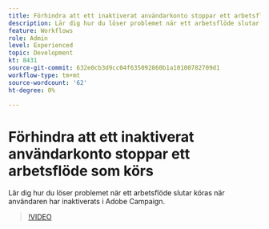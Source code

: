 ```yaml
---
title: Förhindra att ett inaktiverat användarkonto stoppar ett arbetsflöde som körs
description: Lär dig hur du löser problemet när ett arbetsflöde slutar köras när användaren har inaktiverats i Adobe Campaign.
feature: Workflows
role: Admin
level: Experienced
topic: Development
kt: 8431
source-git-commit: 632e0cb3d9cc04f635092860b1a10100782709d1
workflow-type: tm+mt
source-wordcount: '62'
ht-degree: 0%

---
```



# Förhindra att ett inaktiverat användarkonto stoppar ett arbetsflöde som körs

Lär dig hur du löser problemet när ett arbetsflöde slutar köras när användaren har inaktiverats i Adobe Campaign.

>[!VIDEO](https://video.tv.adobe.com/v/335988?quality=12)
